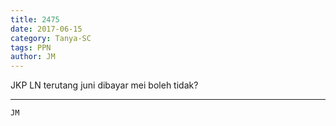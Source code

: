 ```yaml
---
title: 2475
date: 2017-06-15
category: Tanya-SC
tags: PPN
author: JM
---
```


JKP LN terutang juni dibayar mei boleh tidak?

---



`JM`
